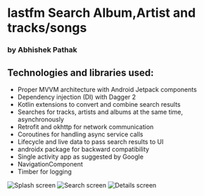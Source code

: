 # lastfm Search Album,Artist and tracks/songs
### by Abhishek Pathak

## Technologies and libraries used:
 - Proper MVVM architecture with Android Jetpack components
 - Dependency injection (DI) with Dagger 2
 - Kotlin extensions to convert and combine search results
 - Searches for tracks, artists and albums at the same time, asynchronously
 - Retrofit and okhttp for network communication
 - Coroutines for handling async service calls
 - Lifecycle and live data to pass search results to UI
 - androidx package for backward compatibility
 - Single activity app as suggested by Google
 - NavigationComponent
 - Timber for logging

 ![Splash screen](https://github.com/cheetahmail007/play-LastFM/blob/master/lastfm-search/Screenshots/1.png)
 ![Search screen](https://github.com/cheetahmail007/play-LastFM/blob/master/lastfm-search/Screenshots/2.png)
 ![Details screen](https://github.com/cheetahmail007/play-LastFM/blob/master/lastfm-search/Screenshots/3.png)
